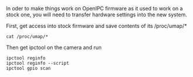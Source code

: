 

In oder to make things work on OpenIPC firmware as
it used to work on a stock one, you will need to transfer
hardware settings into the new system.

First, get access into stock firmware and save contents 
of its /proc/umap/*

```
cat /proc/umap/*
```

Then get ipctool on the camera and run
```
ipctool reginfo
ipctool reginfo --script
ipctool gpio scan
```
